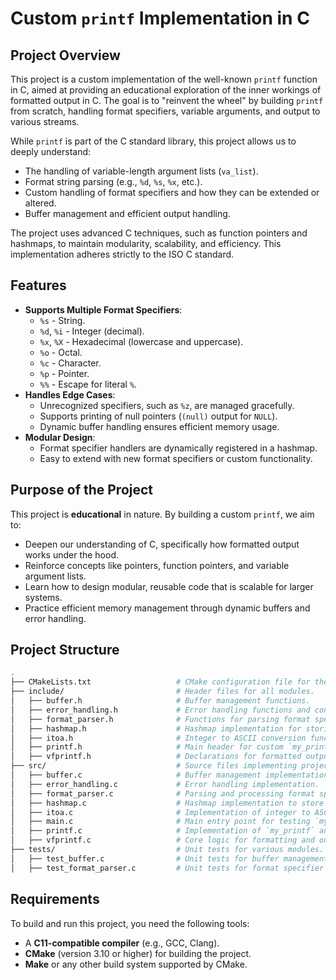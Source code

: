 # Custom `printf` Implementation in C

## Project Overview

This project is a custom implementation of the well-known `printf` function in C, aimed at providing an educational exploration of the inner workings of formatted output in C. The goal is to "reinvent the wheel" by building `printf` from scratch, handling format specifiers, variable arguments, and output to various streams.

While `printf` is part of the C standard library, this project allows us to deeply understand:
- The handling of variable-length argument lists (`va_list`).
- Format string parsing (e.g., `%d`, `%s`, `%x`, etc.).
- Custom handling of format specifiers and how they can be extended or altered.
- Buffer management and efficient output handling.

The project uses advanced C techniques, such as function pointers and hashmaps, to maintain modularity, scalability, and efficiency. This implementation adheres strictly to the ISO C standard.

## Features

- **Supports Multiple Format Specifiers**:
    - `%s` - String.
    - `%d`, `%i` - Integer (decimal).
    - `%x`, `%X` - Hexadecimal (lowercase and uppercase).
    - `%o` - Octal.
    - `%c` - Character.
    - `%p` - Pointer.
    - `%%` - Escape for literal `%`.
- **Handles Edge Cases**:
    - Unrecognized specifiers, such as `%z`, are managed gracefully.
    - Supports printing of null pointers (`(null)` output for `NULL`).
    - Dynamic buffer handling ensures efficient memory usage.
- **Modular Design**:
    - Format specifier handlers are dynamically registered in a hashmap.
    - Easy to extend with new format specifiers or custom functionality.

## Purpose of the Project

This project is **educational** in nature. By building a custom `printf`, we aim to:
- Deepen our understanding of C, specifically how formatted output works under the hood.
- Reinforce concepts like pointers, function pointers, and variable argument lists.
- Learn how to design modular, reusable code that is scalable for larger systems.
- Practice efficient memory management through dynamic buffers and error handling.

## Project Structure

```bash
.
├── CMakeLists.txt                   # CMake configuration file for the project.
├── include/                         # Header files for all modules.
│   ├── buffer.h                     # Buffer management functions.
│   ├── error_handling.h             # Error handling functions and constants.
│   ├── format_parser.h              # Functions for parsing format specifiers.
│   ├── hashmap.h                    # Hashmap implementation for storing format handlers.
│   ├── itoa.h                       # Integer to ASCII conversion functions.
│   ├── printf.h                     # Main header for custom `my_printf` implementation.
│   ├── vfprintf.h                   # Declarations for formatted output functions (like `vfprintf`).
├── src/                             # Source files implementing project functionality.
│   ├── buffer.c                     # Buffer management implementation.
│   ├── error_handling.c             # Error handling implementation.
│   ├── format_parser.c              # Parsing and processing format specifiers.
│   ├── hashmap.c                    # Hashmap implementation to store and retrieve handlers.
│   ├── itoa.c                       # Implementation of integer to ASCII conversion (`itoa`).
│   ├── main.c                       # Main entry point for testing `my_printf` functionality.
│   ├── printf.c                     # Implementation of `my_printf` and related functions.
│   ├── vfprintf.c                   # Core logic for formatting and outputting to streams.
├── tests/                           # Unit tests for various modules.
│   ├── test_buffer.c                # Unit tests for buffer management functions.
│   ├── test_format_parser.c         # Unit tests for format specifier parsing.
```


## Requirements

To build and run this project, you need the following tools:

- A **C11-compatible compiler** (e.g., GCC, Clang).
- **CMake** (version 3.10 or higher) for building the project.
- **Make** or any other build system supported by CMake.